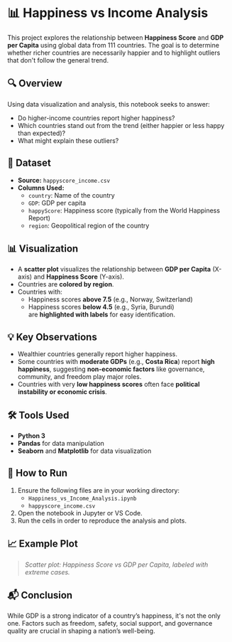 # 📊 Happiness vs Income Analysis

This project explores the relationship between **Happiness Score** and **GDP per Capita** using global data from 111 countries. The goal is to determine whether richer countries are necessarily happier and to highlight outliers that don't follow the general trend.

## 🔍 Overview

Using data visualization and analysis, this notebook seeks to answer:
- Do higher-income countries report higher happiness?
- Which countries stand out from the trend (either happier or less happy than expected)?
- What might explain these outliers?

## 📁 Dataset

- **Source:** `happyscore_income.csv`
- **Columns Used:**
  - `country`: Name of the country
  - `GDP`: GDP per capita
  - `happyScore`: Happiness score (typically from the World Happiness Report)
  - `region`: Geopolitical region of the country

## 📊 Visualization

- A **scatter plot** visualizes the relationship between **GDP per Capita** (X-axis) and **Happiness Score** (Y-axis).
- Countries are **colored by region**.
- Countries with:
  - Happiness scores **above 7.5** (e.g., Norway, Switzerland)
  - Happiness scores **below 4.5** (e.g., Syria, Burundi)  
  are **highlighted with labels** for easy identification.

## 💡 Key Observations

- Wealthier countries generally report higher happiness.
- Some countries with **moderate GDPs** (e.g., **Costa Rica**) report **high happiness**, suggesting **non-economic factors** like governance, community, and freedom play major roles.
- Countries with very **low happiness scores** often face **political instability or economic crisis**.

## 🛠️ Tools Used

- **Python 3**
- **Pandas** for data manipulation
- **Seaborn** and **Matplotlib** for data visualization

## 📌 How to Run

1. Ensure the following files are in your working directory:
   - `Happiness_vs_Income_Analysis.ipynb`
   - `happyscore_income.csv`
2. Open the notebook in Jupyter or VS Code.
3. Run the cells in order to reproduce the analysis and plots.

## 📈 Example Plot

> *Scatter plot: Happiness Score vs GDP per Capita, labeled with extreme cases.*

## 📬 Conclusion

While GDP is a strong indicator of a country’s happiness, it's not the only one. Factors such as freedom, safety, social support, and governance quality are crucial in shaping a nation’s well-being.
